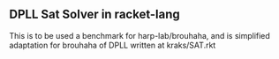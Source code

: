 ## DPLL Sat Solver in racket-lang

This is to be used a benchmark for harp-lab/brouhaha, and is simplified adaptation for brouhaha of DPLL written at kraks/SAT.rkt

